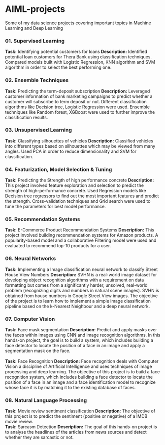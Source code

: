 # AIML-projects
Some of my data science projects covering important topics in Machine Learning and Deep Learning  
  
### 01. Supervised Learning  
**Task:** Identifying potential customers for loans
**Description:** Identified potential loan customers for Thera Bank using classification techniques. Compared models built with Logistic Regression, KNN algorithm and SVM algorithm in order to select the best performing one.

### 02. Ensemble Techniques  
**Task:** Predicting the term-deposit subscription
**Description:** Leveraged customer information of bank marketing campaigns to predict whether a customer will subscribe to term deposit or not. Different classification algorithms like Decision tree, Logistic Regression were used. Ensemble techniques like Random forest, XGBoost were used to further improve the classification results.

### 03. Unsupervised Learning  
**Task:** Classifying silhouettes of vehicles
**Description:** Classified vehicles into different types based on silhouettes which may be viewed from many angles. Used PCA in order to reduce dimensionality and SVM for classification.

### 04. Featurization, Model Selection & Tuning  
**Task:** Predicting the Strength of high performance concrete
**Description:** This project involved feature exploration and selection to predict the strength of high-performance concrete. Used Regression models like Decision tree regressors to find out the most important features and predict the strength. Cross-validation techniques and Grid search were used to tune the parameters for best model performance.

### 05. Recommendation Systems 
**Task:** E-Commerce Product Recommendation Systems
**Description:** This project involved building recommendation systems for Amazon products. A popularity-based model and a collaborative Filtering model were used and evaluated to recommend top-10 products for a user.

### 06. Neural Networks  
**Task:** Implementing a Image classification neural network to classify Street House View Numbers
**Description:** SVHN is a real-world image dataset for developing object recognition algorithms with a requirement on data formatting but comes from a significantly harder, unsolved, real-world problem (recognizing digits and numbers in natural scene images). SVHN is obtained from house numbers in Google Street View images. The objective of the project is to learn how to implement a simple image classification pipeline based on the k-Nearest Neighbour and a deep neural network.

### 07. Computer Vision  
**Task:** Face mask segmentation
**Description:** Predict and apply masks over the faces within images using CNN and image recognition algorithms. In this hands-on project, the goal is to build a system, which includes building a face detector to locate the position of a face in an image and apply a segmentation mask on the face.  
<br>
**Task:** Face Recognition
**Description:** Face recognition deals with Computer Vision a discipline of Artificial Intelligence and uses techniques of image processing and deep learning. The objective of this project is to build a face recognition system, which includes building a face detector to locate the position of a face in an image and a face identification model to recognize whose face it is by matching it to the existing database of faces.  

### 08. Natural Language Processing  
**Task:** Movie review sentiment classification
**Description:** The objective of this project is to predict the sentiment (positive or negative) of a IMDB movie review. 
<br>
**Task:** Sarcasm Detection
**Description:** The goal of this hands-on project is to analyse the headlines of the articles from news sources and detect whether they are sarcastic or not.  